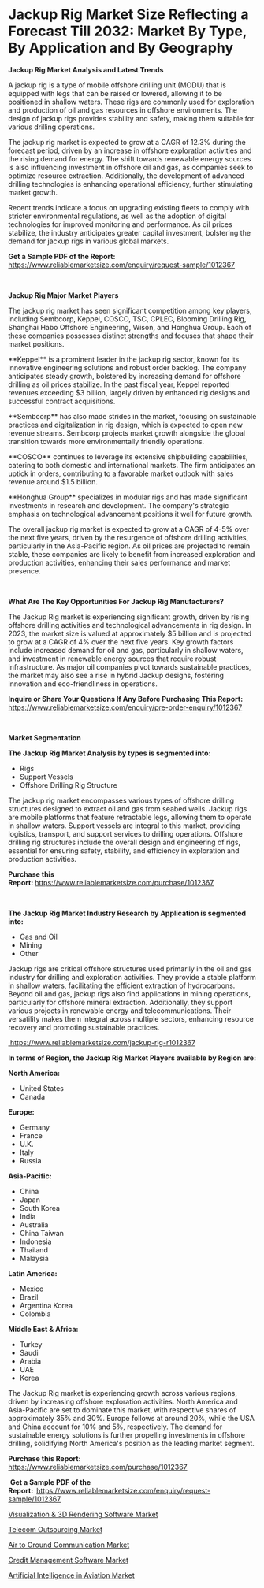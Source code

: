 <p><h1>Jackup Rig Market Size Reflecting a Forecast Till 2032: Market By Type, By Application and By Geography</h1></p><p><strong>Jackup Rig Market Analysis and Latest Trends</strong></p>
<p><p>A jackup rig is a type of mobile offshore drilling unit (MODU) that is equipped with legs that can be raised or lowered, allowing it to be positioned in shallow waters. These rigs are commonly used for exploration and production of oil and gas resources in offshore environments. The design of jackup rigs provides stability and safety, making them suitable for various drilling operations.</p><p>The jackup rig market is expected to grow at a CAGR of 12.3% during the forecast period, driven by an increase in offshore exploration activities and the rising demand for energy. The shift towards renewable energy sources is also influencing investment in offshore oil and gas, as companies seek to optimize resource extraction. Additionally, the development of advanced drilling technologies is enhancing operational efficiency, further stimulating market growth. </p><p>Recent trends indicate a focus on upgrading existing fleets to comply with stricter environmental regulations, as well as the adoption of digital technologies for improved monitoring and performance. As oil prices stabilize, the industry anticipates greater capital investment, bolstering the demand for jackup rigs in various global markets.</p></p>
<p><strong>Get a Sample PDF of the Report:&nbsp;</strong> <a href="https://www.reliablemarketsize.com/enquiry/request-sample/1012367?utm_campaign=1943&utm_medium=2&utm_source=Github&utm_content=ia&utm_term=06032025&utm_id=jackup-rig">https://www.reliablemarketsize.com/enquiry/request-sample/1012367</a></p>
<p>&nbsp;</p>
<p><strong>Jackup Rig Major Market Players</strong></p>
<p><p>The jackup rig market has seen significant competition among key players, including Sembcorp, Keppel, COSCO, TSC, CPLEC, Blooming Drilling Rig, Shanghai Habo Offshore Engineering, Wison, and Honghua Group. Each of these companies possesses distinct strengths and focuses that shape their market positions.</p><p>**Keppel** is a prominent leader in the jackup rig sector, known for its innovative engineering solutions and robust order backlog. The company anticipates steady growth, bolstered by increasing demand for offshore drilling as oil prices stabilize. In the past fiscal year, Keppel reported revenues exceeding $3 billion, largely driven by enhanced rig designs and successful contract acquisitions.</p><p>**Sembcorp** has also made strides in the market, focusing on sustainable practices and digitalization in rig design, which is expected to open new revenue streams. Sembcorp projects market growth alongside the global transition towards more environmentally friendly operations.</p><p>**COSCO** continues to leverage its extensive shipbuilding capabilities, catering to both domestic and international markets. The firm anticipates an uptick in orders, contributing to a favorable market outlook with sales revenue around $1.5 billion.</p><p>**Honghua Group** specializes in modular rigs and has made significant investments in research and development. The company's strategic emphasis on technological advancement positions it well for future growth.</p><p>The overall jackup rig market is expected to grow at a CAGR of 4-5% over the next five years, driven by the resurgence of offshore drilling activities, particularly in the Asia-Pacific region. As oil prices are projected to remain stable, these companies are likely to benefit from increased exploration and production activities, enhancing their sales performance and market presence.</p></p>
<p>&nbsp;</p>
<p><strong>What Are The Key Opportunities For Jackup Rig Manufacturers?</strong></p>
<p><p>The Jackup Rig market is experiencing significant growth, driven by rising offshore drilling activities and technological advancements in rig design. In 2023, the market size is valued at approximately $5 billion and is projected to grow at a CAGR of 4% over the next five years. Key growth factors include increased demand for oil and gas, particularly in shallow waters, and investment in renewable energy sources that require robust infrastructure. As major oil companies pivot towards sustainable practices, the market may also see a rise in hybrid Jackup designs, fostering innovation and eco-friendliness in operations.</p></p>
<p><strong>Inquire or Share Your Questions If Any Before Purchasing This Report:</strong> <a href="https://www.reliablemarketsize.com/enquiry/pre-order-enquiry/1012367?utm_campaign=1943&utm_medium=2&utm_source=Github&utm_content=ia&utm_term=06032025&utm_id=jackup-rig">https://www.reliablemarketsize.com/enquiry/pre-order-enquiry/1012367</a></p>
<p>&nbsp;</p>
<p><strong>Market Segmentation</strong></p>
<p><strong>The Jackup Rig Market Analysis by types is segmented into:</strong></p>
<p><ul><li>Rigs</li><li>Support Vessels</li><li>Offshore Drilling Rig Structure</li></ul></p>
<p><p>The jackup rig market encompasses various types of offshore drilling structures designed to extract oil and gas from seabed wells. Jackup rigs are mobile platforms that feature retractable legs, allowing them to operate in shallow waters. Support vessels are integral to this market, providing logistics, transport, and support services to drilling operations. Offshore drilling rig structures include the overall design and engineering of rigs, essential for ensuring safety, stability, and efficiency in exploration and production activities.</p></p>
<p><strong>Purchase this Report:&nbsp;</strong><a href="https://www.reliablemarketsize.com/purchase/1012367?utm_campaign=1943&utm_medium=2&utm_source=Github&utm_content=ia&utm_term=06032025&utm_id=jackup-rig">https://www.reliablemarketsize.com/purchase/1012367</a></p>
<p>&nbsp;</p>
<p><strong>The Jackup Rig Market Industry Research by Application is segmented into:</strong></p>
<p><ul><li>Gas and Oil</li><li>Mining</li><li>Other</li></ul></p>
<p><p>Jackup rigs are critical offshore structures used primarily in the oil and gas industry for drilling and exploration activities. They provide a stable platform in shallow waters, facilitating the efficient extraction of hydrocarbons. Beyond oil and gas, jackup rigs also find applications in mining operations, particularly for offshore mineral extraction. Additionally, they support various projects in renewable energy and telecommunications. Their versatility makes them integral across multiple sectors, enhancing resource recovery and promoting sustainable practices.</p></p>
<p><a href="https://www.reliablemarketsize.com/jackup-rig-r1012367?utm_campaign=1943&utm_medium=2&utm_source=Github&utm_content=ia&utm_term=06032025&utm_id=jackup-rig">&nbsp;https://www.reliablemarketsize.com/jackup-rig-r1012367</a></p>
<p><strong>In terms of Region, the Jackup Rig Market Players available by Region are:</strong></p>
<p>
    <p> <strong> North America: </strong>
        <ul>
            <li>United States</li>
            <li>Canada</li>
        </ul>
        </p> 
    <p> <strong> Europe: </strong>
        <ul>
            <li>Germany</li>
            <li>France</li>
            <li>U.K.</li>
            <li>Italy</li>
            <li>Russia</li>
        </ul>
        </p> 
    <p> <strong> Asia-Pacific: </strong>
        <ul>
            <li>China</li>
            <li>Japan</li>
            <li>South Korea</li>
            <li>India</li>
            <li>Australia</li>
            <li>China Taiwan</li>
            <li>Indonesia</li>
            <li>Thailand</li>
            <li>Malaysia</li>
        </ul>
        </p> 
    <p> <strong> Latin America: </strong>
        <ul>
            <li>Mexico</li>
            <li>Brazil</li>
            <li>Argentina Korea</li>
            <li>Colombia</li>
        </ul>
        </p> 
    <p> <strong> Middle East & Africa: </strong>
        <ul>
            <li>Turkey</li>
            <li>Saudi</li>
            <li>Arabia</li>
            <li>UAE</li>
            <li>Korea</li>
        </ul>
    </p>
    </p>
<p><p>The Jackup Rig market is experiencing growth across various regions, driven by increasing offshore exploration activities. North America and Asia-Pacific are set to dominate this market, with respective shares of approximately 35% and 30%. Europe follows at around 20%, while the USA and China account for 10% and 5%, respectively. The demand for sustainable energy solutions is further propelling investments in offshore drilling, solidifying North America's position as the leading market segment.</p></p>
<p><strong>Purchase this Report: </strong><a href="https://www.reliablemarketsize.com/purchase/1012367?utm_campaign=1943&utm_medium=2&utm_source=Github&utm_content=ia&utm_term=06032025&utm_id=jackup-rig">https://www.reliablemarketsize.com/purchase/1012367</a></p>
<p>&nbsp;<strong>Get a Sample PDF of the Report:&nbsp;&nbsp;</strong><a href="https://www.reliablemarketsize.com/enquiry/request-sample/1012367?utm_campaign=1943&utm_medium=2&utm_source=Github&utm_content=ia&utm_term=06032025&utm_id=jackup-rig">https://www.reliablemarketsize.com/enquiry/request-sample/1012367</a></p>
<p><strong></strong></p>
<p><p><a href="https://github.com/stvnpukaj10/Market-Research-Report-List-1/blob/main/visualization-3d-rendering-software-market.md?utm_campaign=1943&utm_medium=2&utm_source=Github&utm_content=ia&utm_term=06032025&utm_id=jackup-rig">Visualization & 3D Rendering Software Market</a></p><p><a href="https://github.com/ChiragRP21/Market-Research-Report-List-7/blob/main/telecom-outsourcing-market.md?utm_campaign=1943&utm_medium=2&utm_source=Github&utm_content=ia&utm_term=06032025&utm_id=jackup-rig">Telecom Outsourcing Market</a></p><p><a href="https://github.com/bloggglazaie/Market-Research-Report-List-1/blob/main/air-to-ground-communication-market.md?utm_campaign=1943&utm_medium=2&utm_source=Github&utm_content=ia&utm_term=06032025&utm_id=jackup-rig">Air to Ground Communication Market</a></p><p><a href="https://github.com/lolahberkik5/Market-Research-Report-List-1/blob/main/credit-management-software-market.md?utm_campaign=1943&utm_medium=2&utm_source=Github&utm_content=ia&utm_term=06032025&utm_id=jackup-rig">Credit Management Software Market</a></p><p><a href="https://github.com/nikkoureta1y/Market-Research-Report-List-1/blob/main/artificial-intelligence-in-aviation-market.md?utm_campaign=1943&utm_medium=2&utm_source=Github&utm_content=ia&utm_term=06032025&utm_id=jackup-rig">Artificial Intelligence in Aviation Market</a></p></p>